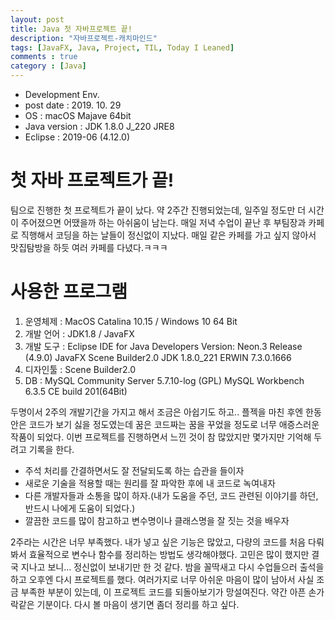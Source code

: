 ```yaml
---
layout: post
title: Java 첫 자바프로젝트 끝!
description: "자바프로젝트-캐치마인드"
tags: [JavaFX, Java, Project, TIL, Today I Leaned]
comments : true
category : [Java]
---
```


* Development Env.
* post date : 2019. 10. 29
* OS : macOS Majave 64bit
* Java version : JDK 1.8.0 J_220 JRE8
* Eclipse : 2019-06 (4.12.0)


# 첫 자바 프로젝트가 끝!

팀으로 진행한 첫 프로젝트가 끝이 났다. 약 2주간 진행되었는데, 일주일 정도만 더 시간이 주어졌으면 어땠을까 하는 아쉬움이 남는다. 매일 저녁 수업이 끝난 후 부팀장과 카페로 직행해서 코딩을 하는 날들이 정신없이 지났다. 매일 같은 카페를 가고 싶지 않아서 맛집탐방을 하듯 여러 카페를 다녔다.ㅋㅋㅋ

# 사용한 프로그램

1. 운영체제 : MacOS Catalina 10.15 / Windows 10 64 Bit
3. 개발 언어 : JDK1.8 / JavaFX
4. 개발 도구 : Eclipse IDE for Java Developers Version: Neon.3 Release (4.9.0) JavaFX Scene Builder2.0 JDK 1.8.0_221 ERWIN 7.3.0.1666
5. 디자인툴 : Scene Builder2.0
6. DB : MySQL Community Server 5.7.10-log (GPL) MySQL Workbench 6.3.5 CE build 201(64Bit)


두명이서 2주의 개발기간을 가지고 해서 조금은 아쉽기도 하고.. 플젝을 마친 후엔 한동안은 코드가 보기 싫을 정도였는데 꿈은 코드짜는 꿈을 꾸었을 정도로 너무 애증스러운 작품이 되었다. 이번 프로젝트를 진행하면서 느낀 것이 참 많았지만 몇가지만 기억해 두려고 기록을 한다.

* 주석 처리를 간결하면서도 잘 전달되도록 하는 습관을 들이자
* 새로운 기술을 적용할 때는 원리를 잘 파악한 후에 내 코드로 녹여내자
* 다른 개발자들과 소통을 많이 하자.(내가 도움을 주던, 코드 관련된 이야기를 하던, 반드시 나에게 도움이 되었다.)
* 깔끔한 코드를 많이 참고하고 변수명이나 클래스명을 잘 짓는 것을 배우자

2주라는 시간은 너무 부족했다. 내가 넣고 싶은 기능은 많았고, 다량의 코드를 처음 다뤄봐서 효율적으로 변수나 함수를 정리하는 방법도 생각해야했다. 고민은 많이 했지만 결국 지나고 보니... 정신없이 보내기만 한 것 같다. 밤을 꼴딱새고 다시 수업들으러 출석을 하고 오후엔 다시 프로젝트를 했다. 여러가지로 너무 아쉬운 마음이 많이 남아서 사실 조금 부족한 부분이 있는데, 이 프로젝트 코드를 되돌아보기가 망설여진다. 약간 아픈 손가락같은 기분이다. 다시 볼 마음이 생기면 좀더 정리를 하고 싶다.



